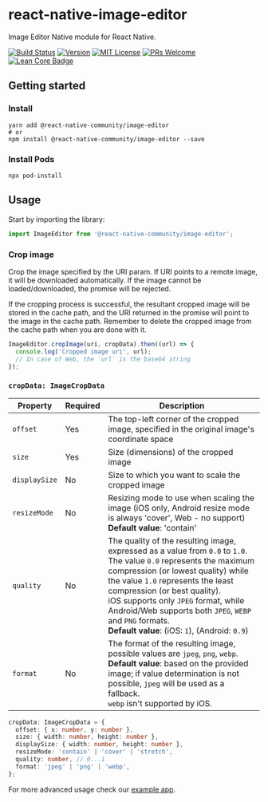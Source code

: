 # react-native-image-editor

Image Editor Native module for React Native.

[![Build Status][build-badge]][build]
[![Version][version-badge]][package]
[![MIT License][license-badge]][license]
[![PRs Welcome][prs-welcome-badge]][prs-welcome]
[![Lean Core Badge][lean-core-badge]][lean-core-issue]

## Getting started

### Install

```shell
yarn add @react-native-community/image-editor
# or
npm install @react-native-community/image-editor --save
```

### Install Pods

```shell
npx pod-install
```

## Usage

Start by importing the library:

```ts
import ImageEditor from '@react-native-community/image-editor';
```

### Crop image

Crop the image specified by the URI param. If URI points to a remote image, it will be downloaded automatically. If the image cannot be loaded/downloaded, the promise will be rejected.

If the cropping process is successful, the resultant cropped image will be stored in the cache path, and the URI returned in the promise will point to the image in the cache path. Remember to delete the cropped image from the cache path when you are done with it.

```ts
ImageEditor.cropImage(uri, cropData).then((url) => {
  console.log('Cropped image uri', url);
  // In case of Web, the `url` is the base64 string
});
```

### `cropData: ImageCropData`

| Property      | Required | Description                                                                                                                                                                                                                                                                                                                                                                                    |
| ------------- | -------- | ---------------------------------------------------------------------------------------------------------------------------------------------------------------------------------------------------------------------------------------------------------------------------------------------------------------------------------------------------------------------------------------------- |
| `offset`      | Yes      | The top-left corner of the cropped image, specified in the original image's coordinate space                                                                                                                                                                                                                                                                                                   |
| `size`        | Yes      | Size (dimensions) of the cropped image                                                                                                                                                                                                                                                                                                                                                         |
| `displaySize` | No       | Size to which you want to scale the cropped image                                                                                                                                                                                                                                                                                                                                              |
| `resizeMode`  | No       | Resizing mode to use when scaling the image (iOS only, Android resize mode is always 'cover', Web - no support) **Default value**: 'contain'                                                                                                                                                                                                                                                   |
| `quality`     | No       | The quality of the resulting image, expressed as a value from `0.0` to `1.0`. <br/>The value `0.0` represents the maximum compression (or lowest quality) while the value `1.0` represents the least compression (or best quality).<br/>iOS supports only `JPEG` format, while Android/Web supports both `JPEG`, `WEBP` and `PNG` formats.<br/>**Default value**: (iOS: `1`), (Android: `0.9`) |
| `format`      | No       | The format of the resulting image, possible values are `jpeg`, `png`, `webp`. <br/> **Default value**: based on the provided image; if value determination is not possible, `jpeg` will be used as a fallback. <br/> `webp` isn't supported by iOS.                                                                                                                                             |

```ts
cropData: ImageCropData = {
  offset: { x: number, y: number },
  size: { width: number, height: number },
  displaySize: { width: number, height: number },
  resizeMode: 'contain' | 'cover' | 'stretch',
  quality: number, // 0...1
  format: 'jpeg' | 'png' | 'webp',
};
```

For more advanced usage check our [example app](/example/src/App.tsx).

<!-- badges -->

[build-badge]: https://github.com/callstack/react-native-image-editor/actions/workflows/main.yml/badge.svg
[build]: https://github.com/callstack/react-native-image-editor/actions/workflows/main.yml
[version-badge]: https://img.shields.io/npm/v/@react-native-community/image-editor.svg
[package]: https://www.npmjs.com/package/@react-native-community/image-editor
[license-badge]: https://img.shields.io/npm/l/@react-native-community/image-editor.svg
[license]: https://opensource.org/licenses/MIT
[prs-welcome-badge]: https://img.shields.io/badge/PRs-welcome-brightgreen.svg
[prs-welcome]: http://makeapullrequest.com
[lean-core-badge]: https://img.shields.io/badge/Lean%20Core-Extracted-brightgreen.svg
[lean-core-issue]: https://github.com/facebook/react-native/issues/23313
